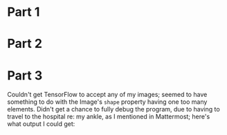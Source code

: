 # Part 1



# Part 2



# Part 3

Couldn't get TensorFlow to accept any of my images; seemed to have something to do with the Image's `shape` property having one too many
elements. Didn't get a chance to fully debug the program, due to having to travel to the hospital re: my ankle, as I mentioned in
Mattermost; here's what output I could get:
